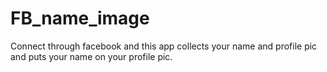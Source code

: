 # FB_name_image
Connect through facebook and this app collects your name and profile pic and puts your name on your profile pic.
